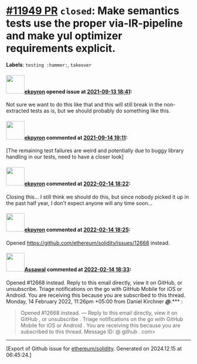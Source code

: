 # [\#11949 PR](https://github.com/ethereum/solidity/pull/11949) `closed`: Make semantics tests use the proper via-IR-pipeline and make yul optimizer requirements explicit.
**Labels**: `testing :hammer:`, `takeover`


#### <img src="https://avatars.githubusercontent.com/u/1347491?v=4" width="50">[ekpyron](https://github.com/ekpyron) opened issue at [2021-09-13 18:41](https://github.com/ethereum/solidity/pull/11949):

Not sure we want to do this like that and this will still break in the non-extracted tests as is, but we should probably do something like this.

#### <img src="https://avatars.githubusercontent.com/u/1347491?v=4" width="50">[ekpyron](https://github.com/ekpyron) commented at [2021-09-14 19:11](https://github.com/ethereum/solidity/pull/11949#issuecomment-919440463):

[The remaining test failures are weird and potentially due to buggy library handling in our tests, need to have a closer look]

#### <img src="https://avatars.githubusercontent.com/u/1347491?v=4" width="50">[ekpyron](https://github.com/ekpyron) commented at [2022-02-14 18:22](https://github.com/ethereum/solidity/pull/11949#issuecomment-1039409720):

Closing this... I still think we should do this, but since nobody picked it up in the past half year, I don't expect anyone will any time soon...

#### <img src="https://avatars.githubusercontent.com/u/1347491?v=4" width="50">[ekpyron](https://github.com/ekpyron) commented at [2022-02-14 18:25](https://github.com/ethereum/solidity/pull/11949#issuecomment-1039411968):

Opened https://github.com/ethereum/solidity/issues/12668 instead.

#### <img src="https://avatars.githubusercontent.com/u/82281346?v=4" width="50">[Assawal](https://github.com/Assawal) commented at [2022-02-14 18:33](https://github.com/ethereum/solidity/pull/11949#issuecomment-1039419265):


Opened #12668 instead.
Reply to this email directly, view it on GitHub, or unsubscribe.
Triage notifications on the go with GitH­ub Mobile for iOS or Android.
You are receiving th­is because you are subscribed to this th­read. Monday, 14 February 2022, 11:26pm +05:00 from Daniel Kirchner  ***@***.*** :

>Opened  #12668 instead.
>—
>Reply to this email directly,  view it on GitHub , or  unsubscribe .
>Triage notifications on the go with GitHub Mobile for  iOS or  Android .
>You are receiving this because you are subscribed to this thread. Message ID:  @ github . com>


-------------------------------------------------------------------------------



[Export of Github issue for [ethereum/solidity](https://github.com/ethereum/solidity). Generated on 2024.12.15 at 06:45:24.]
